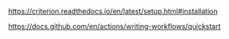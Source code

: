 https://criterion.readthedocs.io/en/latest/setup.html#installation

https://docs.github.com/en/actions/writing-workflows/quickstart